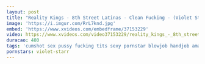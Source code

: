 ```yaml
---
layout: post
title: "Reality Kings - 8th Street Latinas - Clean Fucking - (Violet Starr Kyle Mason)"
image: 'https://i.imgur.com/RrL7knd.jpg'
embed: 'https://www.xvideos.com/embedframe/37153229'
video: https://www.xvideos.com/video37153229/reality_kings_-_8th_street_latinas_-_clean_fucking_-_violet_starr_kyle_mason_
duracao: 480
tags: 'cumshot sex pussy fucking tits sexy pornstar blowjob handjob amateur freeporn realitykings sexvideos xxxvideo videos-porno xxx-porno free-video'
pornstars: violet-starr
---
```

